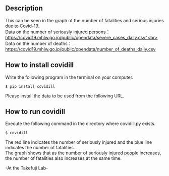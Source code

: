 ## Description
This can be seen in the graph of the number of fatalities and serious injuries due to Covid-19.<br>
Data on the number of seriously injured persons：
https://covid19.mhlw.go.jp/public/opendata/severe_cases_daily.csv"<br>
Data on the number of deaths：
https://covid19.mhlw.go.jp/public/opendata/number_of_deaths_daily.csv<br>

## How to install covidill
Write the following program in the terminal on your computer.
```
$ pip install covidill
```

Please install the data to be used from the following URL.

## How to run covidill
Execute the following command in the directory where covidill.py exists.<br>

```
$ covidill
```

The red line indicates the number of seriously injured and the blue line indicates the number of fatalities.<br>
The graph shows that as the number of seriously injured people increases, the number of fatalities also increases at the same time.<br>

-At the Takefuji Lab-
